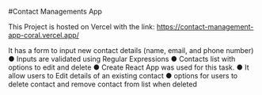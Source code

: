 #Contact Managements App

This Project is hosted on Vercel with the link: https://contact-management-app-coral.vercel.app/

It has a form to input new contact details (name, email, and phone number)
● Inputs are validated using Regular Expressions
● Contacts list with options to edit and delete
● Create React App was used for this task.
● It allow users to Edit details of an existing contact
● options for users to delete contact and remove contact from list when deleted
